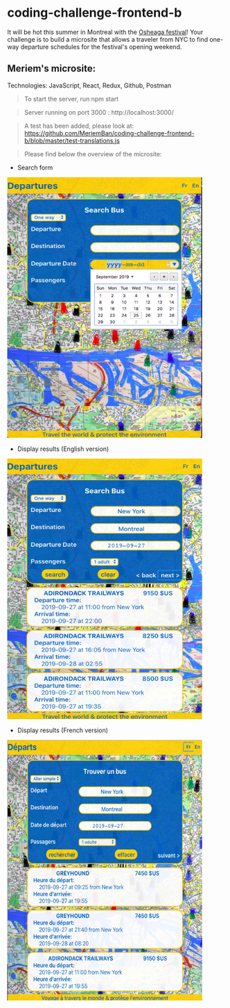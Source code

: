 # coding-challenge-frontend-b

It will be hot this summer in Montreal with the [Osheaga festival](http://www.osheaga.com/)! 
Your challenge is to build a microsite that allows a traveler from NYC to find one-way departure schedules for the festival's opening weekend.

## Meriem's microsite:

Technologies: JavaScript, React, Redux, Github, Postman

> To start the server, run npm start
    
> Server running on port 3000 : http://localhost:3000/

> A test has been added, please look at: https://github.com/MeriemBan/coding-challenge-frontend-b/blob/master/test-translations.js

> Please find below the overview of the microsite:
    
- Search form
<img src="./images/code-challenge-search-form.png" height="600px" width="450px">

- Display results (English version)
<img src="./images/code-challenge-display-results-en.png" height="600px" width="450px">

- Display results (French version)
<img src="./images/code-challenge-display-results-fr.png" height="600px" width="450px">

